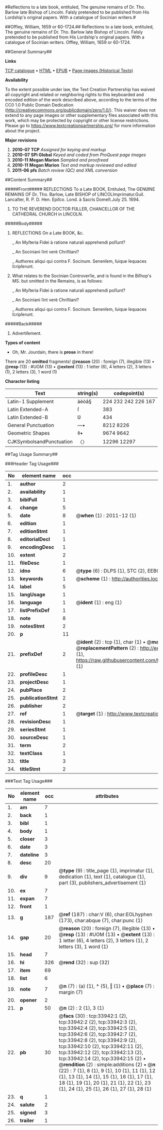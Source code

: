 #Reflections to a late book, entituled, The genuine remains of Dr. Tho. Barlow late Bishop of Lincoln. Falsly pretended to be published from His Lordship's original papers. With a catalogue of Socinian writers.#

##Offley, William, 1659 or 60-1724.##
Reflections to a late book, entituled, The genuine remains of Dr. Tho. Barlow late Bishop of Lincoln. Falsly pretended to be published from His Lordship's original papers. With a catalogue of Socinian writers.
Offley, William, 1659 or 60-1724.

##General Summary##

**Links**

[TCP catalogue](http://www.ota.ox.ac.uk/tcp/)  • 
[HTML](http://tei.it.ox.ac.uk/tcp/Texts-HTML/free/A53/A53218.html)  • 
[EPUB](http://tei.it.ox.ac.uk/tcp/Texts-EPUB/free/A53/A53218.epub) • 
[Page images (Historical Texts)](https://historicaltexts.jisc.ac.uk/eebo-99829502e)

**Availability**

To the extent possible under law, the Text Creation Partnership has waived all copyright and related or neighboring rights to this keyboarded and encoded edition of the work described above, according to the terms of the CC0 1.0 Public Domain Dedication (http://creativecommons.org/publicdomain/zero/1.0/). This waiver does not extend to any page images or other supplementary files associated with this work, which may be protected by copyright or other license restrictions. Please go to https://www.textcreationpartnership.org/ for more information about the project.

**Major revisions**

1. __2010-07__ __TCP__ *Assigned for keying and markup*
1. __2010-07__ __SPi Global__ *Keyed and coded from ProQuest page images*
1. __2010-11__ __Megan Marion__ *Sampled and proofread*
1. __2010-11__ __Megan Marion__ *Text and markup reviewed and edited*
1. __2011-06__ __pfs__ *Batch review (QC) and XML conversion*

##Content Summary##

#####Front#####
REFLECTIONS To a Late BOOK, Entituled, The GENƲINE REMAINS OF Dr. Tho. Barlow, Late BISHOP of LINCOLImprimatur.Guil. Lancaſter, R. P. D. Hen. Epiſco. Lond. à Sacris Domeſt.July 25. 1694.
1. TO THE REVEREND DOCTOR FƲLLER, CHANCELLOR OF THE CATHEDRAL CHURCH in LINCOLN.

#####Body#####

1. REFLECTIONS On a Late BOOK, &c.

    _ An Myſteria Fidei à ratione naturali apprehendi poſſunt?

    _ An Sociniani ſint verè Chriſtiani?

    _ Authores aliqui qui contra F. Socinum. Senenſem, ſuique ſequaces ſcripſerunt.

1. What relates to the Socinian Controverſie, and is found in the Biſhop's MS. but omitted in the Remains, is as follows:

    _ An Myſteria Fidei à ratione naturali apprehendi poſſunt?

    _ An Sociniani ſint verè Chriſtiani?

    _ Authores aliqui qui contra F. Socinum. Senenſem, ſuique ſequaces ſcripſerunt.

#####Back#####

1. Advertiſement.

**Types of content**

  * Oh, Mr. Jourdain, there is **prose** in there!

There are 20 **omitted** fragments! 
 @__reason__ (20) : foreign (7), illegible (13)  •  @__resp__ (13) : #UOM (13)  •  @__extent__ (13) : 1 letter (6), 4 letters (2), 3 letters (1), 2 letters (3), 1 word (1)

**Character listing**


|Text|string(s)|codepoint(s)|
|---|---|---|
|Latin-1 Supplement|àèòâ§|224 232 242 226 167|
|Latin Extended-A|ſ|383|
|Latin Extended-B|Ʋ|434|
|General Punctuation|—•|8212 8226|
|Geometric Shapes|◊▪|9674 9642|
|CJKSymbolsandPunctuation|〈〉|12296 12297|

##Tag Usage Summary##

###Header Tag Usage###

|No|element name|occ|attributes|
|---|---|---|---|
|1.|__author__|2||
|2.|__availability__|1||
|3.|__biblFull__|1||
|4.|__change__|5||
|5.|__date__|8| @__when__ (1) : 2011-12 (1)|
|6.|__edition__|1||
|7.|__editionStmt__|1||
|8.|__editorialDecl__|1||
|9.|__encodingDesc__|1||
|10.|__extent__|2||
|11.|__fileDesc__|1||
|12.|__idno__|6| @__type__ (6) : DLPS (1), STC (2), EEBO-CITATION (1), PROQUEST (1), VID (1)|
|13.|__keywords__|1| @__scheme__ (1) : http://authorities.loc.gov/ (1)|
|14.|__label__|5||
|15.|__langUsage__|1||
|16.|__language__|1| @__ident__ (1) : eng (1)|
|17.|__listPrefixDef__|1||
|18.|__note__|8||
|19.|__notesStmt__|2||
|20.|__p__|11||
|21.|__prefixDef__|2| @__ident__ (2) : tcp (1), char (1)  •  @__matchPattern__ (2) : ([0-9\-]+):([0-9IVX]+) (1), (.+) (1)  •  @__replacementPattern__ (2) : http://eebo.chadwyck.com/downloadtiff?vid=$1&page=$2 (1), https://raw.githubusercontent.com/textcreationpartnership/Texts/master/tcpchars.xml#$1 (1)|
|22.|__profileDesc__|1||
|23.|__projectDesc__|1||
|24.|__pubPlace__|2||
|25.|__publicationStmt__|2||
|26.|__publisher__|2||
|27.|__ref__|1| @__target__ (1) : http://www.textcreationpartnership.org/docs/. (1)|
|28.|__revisionDesc__|1||
|29.|__seriesStmt__|1||
|30.|__sourceDesc__|1||
|31.|__term__|2||
|32.|__textClass__|1||
|33.|__title__|3||
|34.|__titleStmt__|2||


###Text Tag Usage###

|No|element name|occ|attributes|
|---|---|---|---|
|1.|__am__|7||
|2.|__back__|1||
|3.|__bibl__|1||
|4.|__body__|1||
|5.|__closer__|3||
|6.|__date__|3||
|7.|__dateline__|3||
|8.|__desc__|20||
|9.|__div__|9| @__type__ (9) : title_page (1), imprimatur (1), dedication (1), text (1), catalogue (1), part (3), publishers_advertisement (1)|
|10.|__ex__|7||
|11.|__expan__|7||
|12.|__front__|1||
|13.|__g__|187| @__ref__ (187) : char:V (6), char:EOLhyphen (173), char:abque (7), char:punc (1)|
|14.|__gap__|20| @__reason__ (20) : foreign (7), illegible (13)  •  @__resp__ (13) : #UOM (13)  •  @__extent__ (13) : 1 letter (6), 4 letters (2), 3 letters (1), 2 letters (3), 1 word (1)|
|15.|__head__|7||
|16.|__hi__|326| @__rend__ (32) : sup (32)|
|17.|__item__|69||
|18.|__list__|6||
|19.|__note__|7| @__n__ (7) : (a) (1), * (5), ‖ (1)  •  @__place__ (7) : margin (7)|
|20.|__opener__|2||
|21.|__p__|50| @__n__ (2) : 2 (1), 3 (1)|
|22.|__pb__|30| @__facs__ (30) : tcp:33942:1 (2), tcp:33942:2 (2), tcp:33942:3 (2), tcp:33942:4 (2), tcp:33942:5 (2), tcp:33942:6 (2), tcp:33942:7 (2), tcp:33942:8 (2), tcp:33942:9 (2), tcp:33942:10 (2), tcp:33942:11 (2), tcp:33942:12 (2), tcp:33942:13 (2), tcp:33942:14 (2), tcp:33942:15 (2)  •  @__rendition__ (2) : simple:additions (2)  •  @__n__ (22) : 7 (1), 8 (1), 9 (1), 10 (1), 11 (1), 12 (1), 13 (1), 14 (1), 15 (1), 16 (1), 17 (1), 18 (1), 19 (1), 20 (1), 21 (1), 22 (1), 23 (1), 24 (1), 25 (1), 26 (1), 27 (1), 28 (1)|
|23.|__q__|1||
|24.|__salute__|2||
|25.|__signed__|3||
|26.|__trailer__|1||
